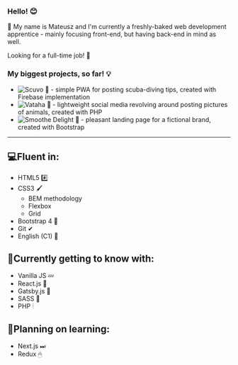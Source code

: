 ### Hello! 😊

🔴 My name is Mateusz and I'm currently a freshly-baked web development apprentice - mainly focusing front-end, but having back-end in mind as well.

Looking for a full-time job! 💼


### My biggest projects, so far! 💡
- ![Scuvo 🌊](https://github.com/FoxSaysDerp/scuvo-app) - simple PWA for posting scuba-diving tips, created with Firebase implementation
- ![Vataha 🐾](https://github.com/FoxSaysDerp/vataha) - lightweight social media revolving around posting pictures of animals, created with PHP
- ![Smoothe Delight 🍨](https://github.com/FoxSaysDerp/smoothie-delight) - pleasant landing page for a fictional brand, created with Bootstrap

-----

## 💻Fluent in:
- HTML5 #️⃣
- CSS3 🖌
    - BEM methodology
    - Flexbox
    - Grid
- Bootstrap 4 🎀
- Git ✔
- English (C1) 💬

## 🌱Currently getting to know with:
- Vanilla JS 💤
- React.js 💎
- Gatsby.js 🤵
- SASS 🎨
- PHP 🕯

## 🔭Planning on learning:
- Next.js ⏭
- Redux 🖱
